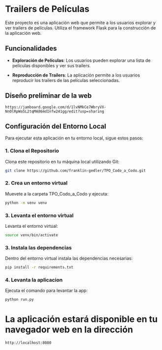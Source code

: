 # Trailers de Películas

Este proyecto es una aplicación web que permite a los usuarios explorar y ver trailers de películas. Utiliza el framework Flask para la construcción de la aplicación web.

## Funcionalidades

- **Exploración de Películas**: Los usuarios pueden explorar una lista de películas disponibles y ver sus trailers.

- **Reproducción de Trailers**: La aplicación permite a los usuarios reproducir los trailers de las películas seleccionadas.

## Diseño preliminar de la web
```
https://jamboard.google.com/d/1lvNMkCe7WbryVX-NnOlRpWaSL2tqMA86mdInfw241gg/edit?usp=sharing
```

## Configuración del Entorno Local

Para ejecutar esta aplicación en tu entorno local, sigue estos pasos:

### 1. Clona el Repositorio

Clona este repositorio en tu máquina local utilizando Git:

```bash
git clone https://github.com/franklin-gedler/TPO_Codo_a_Codo.git
```

### 2. Crea un entorno virtual

Muevete a la carpeta TPO_Codo_a_Codo y ejecuta:

```bash
python -m venv venv
```

### 3. Levanta el entorno virtual

Levanta el entorno virtual:

```bash
source venv/bin/activate
```

### 3. Instala las dependencias

Dentro del entorno virtual instala las dependencias necesarias:

```bash
pip install -r requirements.txt
```

### 4. Levanta la aplicacion

Ejecuta el comando para levantar la app:

```bash
python run.py
```

# La aplicación estará disponible en tu navegador web en la dirección

```
http://localhost:8080
```
